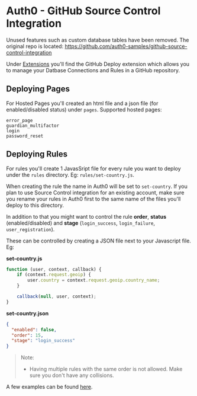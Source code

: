 # Auth0 - GitHub Source Control Integration

Unused features such as custom database tables have been removed.  The original repo is located: https://github.com/auth0-samples/github-source-control-integration

Under [Extensions](https://manage.auth0.com/#/extensions) you'll find the GitHub Deploy extension which allows you to manage your Datbase Connections and Rules in a GitHub repository.

## Deploying Pages

For Hosted Pages you'll created an html file and a json file (for enabled/disabled status) under `pages`. Supported hosted pages:


```
error_page
guardian_multifactor
login
password_reset
```

##  Deploying Rules

For rules you'll create 1 JavasSript file for every rule you want to deploy under the `rules` directory. Eg: `rules/set-country.js`.

When creating the rule the name in Auth0 will be set to `set-country`. If you plan to use Source Control integration for an existing account, make sure you rename your rules in Auth0 first to the same name of the files you'll deploy to this directory.

In addition to that you might want to control the rule **order**, **status** (enabled/disabled) and **stage** (`login_success`, `login_failure`, `user_registration`).

These can be controlled by creating a JSON file next to your Javascript file. Eg:

**set-country.js**

```js
function (user, context, callback) {
	if (context.request.geoip) {
		user.country = context.request.geoip.country_name;
	}

	callback(null, user, context);
}
```

**set-country.json**

```json
{
  "enabled": false,
  "order": 15,
  "stage": "login_success"
}
```

> Note:
>  - Having multiple rules with the same order is not allowed. Make sure you don't have any collisions.

A few examples can be found [here](rules).
